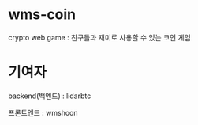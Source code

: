 # wms-coin
crypto web game : 친구들과 재미로 사용할 수 있는 코인 게임

# 기여자
backend(백엔드) : lidarbtc

프론트엔드 : wmshoon
